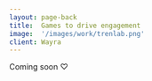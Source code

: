 ```yaml
---
layout: page-back
title:  Games to drive engagement
image:  '/images/work/trenlab.png'
client: Wayra
---
```

Coming soon ♡